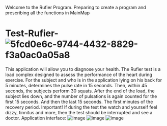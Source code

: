 Welcome to the Rufier Program.
Preparing to create a program and prescribing all the functions in MainMap
# Test-Rufier-![5fcd0e6c-9744-4432-8829-f3a0ac0a05a8](https://github.com/1LayZex1/Test-Rufier-/assets/136071463/2bc8d9c8-50de-49d1-b8d4-9d3712ed422a)
This application will allow you to diagnose your health.
The Rufier test is a load complex designed to assess the performance of the heart during exercise.
For the subject and who is in the application lying on his back for 5 minutes, determines the pulse rate in 15 seconds.
Then, within 45 seconds, the subjects perform 30 squats.
After the end of the load, the subject lies down, and the number of pulsations is again counted for the first 15 seconds.
And then the last 15 seconds. The first minutes of the recovery period.
Important! If during the test the watch and yourself feel dizzy,
tinnitus and more, then the test should be interrupted and see a doctor.
Application interface:
![image](https://github.com/1LayZex1/Test-Rufier-/assets/136071463/c12e759f-ef96-439a-b1a9-9d80278b1c1d)
![image](https://github.com/1LayZex1/Test-Rufier-/assets/136071463/e6dc1f07-2b20-4d1a-a814-bb18d4b32a64)
![image](https://github.com/1LayZex1/Test-Rufier-/assets/136071463/c2e56158-5677-448b-9bc0-da498aaeeb6d)
